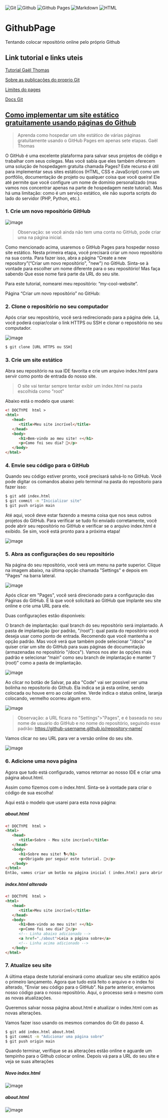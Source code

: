 ![Git](https://img.shields.io/badge/-GIT-F05032?logo=git&logoColor=white&style=for-the-badge)
![Github](https://img.shields.io/badge/-GITHUB-181717?logo=github&logoColor=white&style=for-the-badge)
![Github Pages](https://img.shields.io/badge/-GithubPages-222222?logo=githubpages&logoColor=white&style=for-the-badge)
![Markdown](https://img.shields.io/badge/-Markdown-000000?logo=markdown&logoColor=white&style=for-the-badge)
![HTML](https://img.shields.io/badge/-HTML-orange?logo=html5&logoColor=white&style=for-the-badge)

# GithubPage
Tentando colocar repositório online pelo próprio Github

## Link tutorial e links uteis

[Tutorial Gaël Thomas](https://medium.com/flycode/how-to-deploy-a-static-website-for-free-using-github-pages-8eddc194853b)

[Sobre as publicações do proprio Git](https://docs.github.com/pt/pages/getting-started-with-github-pages/configuring-a-publishing-source-for-your-github-pages-site)

[Limites do pages](https://docs.github.com/en/pages/getting-started-with-github-pages/github-pages-limits)

[Docs Git](https://docs.github.com/pt/pages/getting-started-with-github-pages/configuring-a-publishing-source-for-your-github-pages-site)

## [Como implementar um site estático gratuitamente usando páginas do Github](https://medium.com/flycode/how-to-deploy-a-static-website-for-free-using-github-pages-8eddc194853b)
> Aprenda como hospedar um site estático de várias páginas gratuitamente usando o GitHub Pages em apenas sete etapas.
> Gaël Thomas

O GitHub é uma excelente plataforma para salvar seus projetos de código e trabalhar com seus colegas. Mas você sabia que eles também oferecem uma solução de hospedagem gratuita chamada Pages?
Este recurso é útil para implementar seus sites estáticos (HTML, CSS e JavaScript) como um portfólio, documentação de projeto ou qualquer coisa que você queira! Ele até permite que você configure um nome de domínio personalizado (mas vamos nos concentrar apenas na parte de hospedagem neste tutorial).
Mas há uma limitação: como é um serviço estático, ele não suporta scripts do lado do servidor (PHP, Python, etc.).

### 1. Crie um novo repositório GitHub
![image](https://github.com/user-attachments/assets/81547914-f404-4cdd-bd03-052d5969ab18)

> Observação: se você ainda não tem uma conta no GitHub, pode criar uma na página inicial.

Como mencionado acima, usaremos o GitHub Pages para hospedar nosso site estático. Nesta primeira etapa, você precisará criar um novo repositório na sua conta.
Para fazer isso, abra a página “Create a new repository”(“Criar um novo repositório", "new") no GitHub.
Sinta-se à vontade para escolher um nome diferente para o seu repositório! Mas faça sabendo Que esse nome fará parte da URL do seu site.

Para este tutorial, nomearei meu repositório: “my-cool-website”.

Página “Criar um novo repositório” no GitHub:

### 2. Clone o repositório no seu computador
Após criar seu repositório, você será redirecionado para a página dele. Lá, você poderá copiar/colar o link HTTPS ou SSH e clonar o repositório no seu computador.

![image](https://github.com/user-attachments/assets/800709b9-4443-497c-a912-83ec44b4895c)

```bash
$ git clone [URL HTTPS ou SSH]
```

### 3. Crie um site estático
Abra seu repositório na sua IDE favorita e crie um arquivo index.html para servir como ponto de entrada do nosso site. 
> O site vai tentar sempre tentar exibir um index.html na pasta escolhida como "root"

Abaixo está o modelo que usarei:
```html
<! DOCTYPE  html > 
<html> 
   <head> 
      <title>Meu site incrível</title> 
   </head> 
   <body> 
      <h1>Bem-vindo ao meu site! ⭐️</h1> 
      <p>Como foi seu dia? 🎉</p> 
   </body> 
</html>
```

### 4. Envie seu código para o GitHub
Quando seu código estiver pronto, você precisará salvá-lo no GitHub. Você pode digitar os comandos abaixo pelo terminal na pasta do repositorio para fazer isso:
```bash
$ git add index.html 
$ git commit -m "Inicializar site" 
$ git push origin main
```
Até aqui, você deve estar fazendo a mesma coisa que nos seus outros projetos do GitHub.
Para verificar se tudo foi enviado corretamente, você pode abrir seu repositório no GitHub e verificar se o arquivo index.html é exibido. Se sim, você está pronto para a próxima etapa!

![image](https://github.com/user-attachments/assets/e97f4d79-3575-463b-a618-7e7eb1631c4c)

### 5. Abra as configurações do seu repositório
Na página do seu repositório, você verá um menu na parte superior. Clique na imagem abaixo, na última opção chamada "Settings" e depois em "Pages" na barra lateral.

![image](https://github.com/user-attachments/assets/27337c49-6aa4-4358-b5d3-d152d5481593)

Após clicar em "Pages", você será direcionado para a configuração das Páginas do GitHub. É lá que você solicitará ao GitHub que implante seu site online e crie uma URL para ele.

Duas configurações estão disponíveis:

O branch de implantação: qual branch do seu repositório será implantado.
A pasta de implantação (por padrão, "/root"): qual pasta do repositório você deseja usar como ponto de entrada. Recomendo que você mantenha a opção padrão. Mas você verá que também pode selecionar "/docs" se quiser criar um site do GitHub para suas páginas de documentação (armazenadas no repositório "/docs").
Vamos nos ater às opções mais padrão e selecionar “main” como seu branch de implantação e manter “/ (root)” como a pasta de implantação.

![image](https://github.com/user-attachments/assets/4e320cf6-985f-4b09-a6b2-4c786a225b0c)

Ao clicar no botão de Salvar, pa aba "Code" vai ser possivel ver uma bolinha no repositorio do Github. Ela indica se já esta online, sendo colocada ou houve erro ao colar online. Verde indica o status online, laranja colocando, vermelho ocorreu algum erro.

![image](https://github.com/user-attachments/assets/1861fcee-6287-4bc0-a64a-6f9841f6d543)

> Observação: a URL ficara no "Settings">"Pages", e é baseada no seu nome de usuário do GitHub e no nome do repositório, seguindo esse padrão: https://github-username.github.io/repository-name/

Vamos clicar no seu URL para ver a versão online do seu site.

![image](https://github.com/user-attachments/assets/449a5127-5849-44b8-9a8a-0ab1fac06ed3)

### 6. Adicione uma nova página
Agora que tudo está configurado, vamos retornar ao nosso IDE e criar uma página about.html.

Assim como fizemos com o index.html. Sinta-se à vontade para criar o código de sua escolha!

Aqui está o modelo que usarei para esta nova página:

##### about.html
```html
<! DOCTYPE  html > 
<html> 
   <head> 
      <title>Sobre - Meu site incrível</title> 
   </head> 
   <body> 
      <h1>Sobre meu site! 🎙</h1> 
      <p>Obrigado por seguir este tutorial. 🙏</p> 
   </body> 
</html>
Então, vamos criar um botão na página inicial ( index.html) para abrir a página sobre com um clique.
```

##### index.html alterado
```html
<! DOCTYPE  html > 
<html> 
   <head> 
      <title>Meu site incrível</title> 
   </head> 
   <body> 
      <h1>Bem-vindo ao meu site! ⭐️</h1> 
      <p>Como foi seu dia? 🎉</p>
      <!-- Linha abaixo adicionado -->
      <a href="./about">Leia a página sobre</a>
      <!-- Linha acima adicionado -->
   </body> 
</html>
```

### 7. Atualize seu site
A última etapa deste tutorial ensinará como atualizar seu site estático após o primeiro lançamento.
Agora que tudo está feito o arquivo e o index foi alterado, "Enviar seu código para o GitHub". Na parte anterior, enviamos nosso código para o nosso repositório. Aqui, o processo será o mesmo com as novas atualizações.

Queremos salvar nossa página about.html e atualizar o index.html com as novas alterações.

Vamos fazer isso usando os mesmos comandos do Git do passo 4.

```bash
$ git add index.html about.html 
$ git commit -m "Adicionar uma página sobre" 
$ git push origin main
```

Quando terminar, verifique se as alterações estão online e aguarde um tempinho para o Github colocar online. Depois vá para a URL do seu site e veja se suas alterações

##### Novo index.html
![image](https://github.com/user-attachments/assets/2e9a35cf-4437-4999-acff-de210c98a737)

##### about.html
![image](https://github.com/user-attachments/assets/a98196c1-f61f-4d4f-863b-86d23064fd80)
